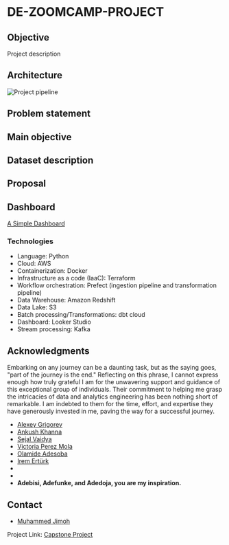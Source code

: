 # DE-ZOOMCAMP-PROJECT

## Objective

Project description

## Architecture

![Project pipeline](https://d2908q01vomqb2.cloudfront.net/b6692ea5df920cad691c20319a6fffd7a4a766b8/2020/09/21/serverless-analytics-pipeline-2-840x630.jpg)

## Problem statement



## Main objective



## Dataset description

## Proposal

## Dashboard
[A Simple Dashboard](https://github.com/Manny-97/DE-ZOOMCAMP-PROJECT/blob/721c01aaea027d768fbe9e27d5936b77b977494f/images/Motogp_Report.pdf)

### Technologies
- Language: Python
- Cloud: AWS
- Containerization: Docker
- Infrastructure as a code (IaaC): Terraform
- Workflow orchestration: Prefect (ingestion pipeline and transformation pipeline)
- Data Warehouse: Amazon Redshift
- Data Lake: S3
- Batch processing/Transformations: dbt cloud
- Dashboard: Looker Studio
- Stream processing: Kafka


## Acknowledgments

Embarking on any journey can be a daunting task, but as the saying goes, "part of the journey is the end." Reflecting on this phrase, I cannot express enough how truly grateful I am for the unwavering support and guidance of this exceptional group of individuals. Their commitment to helping me grasp the intricacies of data and analytics engineering has been nothing short of remarkable. I am indebted to them for the time, effort, and expertise they have generously invested in me, paving the way for a successful journey.

* [Alexey Grigorev](https://www.linkedin.com/in/agrigorev/)
* [Ankush Khanna](https://www.linkedin.com/in/ankushkhanna2/)
* [Sejal Vaidya](https://www.linkedin.com/in/vaidyasejal/)
* [Victoria Perez Mola](https://www.linkedin.com/in/victoriaperezmola/)
* [Olamide Adesoba](https://www.linkedin.com/in/adesoba-olamide-gmnse-787193169/)
* [Irem Ertürk](https://www.linkedin.com/in/iremerturk/)
* []()
* []()
* **Adebisi, Adefunke, and Adedoja, you are my inspiration.**

## Contact

* [Muhammed Jimoh](https://www.linkedin.com/in/muhammed-jimoh-45120a14a/)

Project Link: [Capstone Project](https://github.com/Manny-97/DE-ZOOMCAMP-PROJECT)
